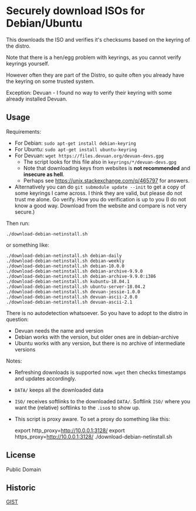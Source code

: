 # Securely download ISOs for Debian/Ubuntu 

This downloads the ISO and verifies it's checksums
based on the keyring of the distro.

Note that there is a hen/egg problem with keyrings,
as you cannot verify keyrings yourself.

However often they are part of the Distro,
so quite often you already have the keyring on some trusted system.

Exception: Devuan - I found no way to verify their keyring with some already installed Devuan.


## Usage

Requirements:

- For Debian: `sudo apt-get install debian-keyring`
- For Ubuntu: `sudo apt-get install ubuntu-keyring`
- For Devuan: `wget https://files.devuan.org/devuan-devs.gpg`
  - The script looks for this file also in `keyrings/*/devuan-devs.gpg`
  - Note that downloading keys from websites is **not recommended** and **insecure as hell**.
  - Perhaps see https://unix.stackexchange.com/q/465797 for answers.
- Alternatively you can do `git submodule update --init` to get a copy of some keyrings I came across.
  I think they are valid, but please do not trust me alone.  Go verify.
  How you do verification is up to you (I do not know a good way.  Download from the website and compare is not very secure.)

Then run:

	./download-debian-netinstall.sh

or something like:

	./download-debian-netinstall.sh debian-daily
	./download-debian-netinstall.sh debian-weekly
	./download-debian-netinstall.sh debian-10.0.0
	./download-debian-netinstall.sh debian-archive-9.9.0
	./download-debian-netinstall.sh debian-archive-9.9.0:i386
	./download-debian-netinstall.sh kubuntu-18.04.1
	./download-debian-netinstall.sh ubuntu-server-18.04.2
	./download-debian-netinstall.sh devuan-jessie-1.0.0
	./download-debian-netinstall.sh devuan-ascii-2.0.0
	./download-debian-netinstall.sh devuan-ascii-2.1

There is no autodetection whatsoever.  So you have to adopt to the distro in question:

- Devuan needs the name and version
- Debian works with the version, but older ones are in debian-archive
- Ubuntu works with any version, but there is no archive of intermediate versions

Notes:

- Refreshing downloads is supported now.  `wget` then checks timestamps and updates accordingly.

- `DATA/` keeps all the downloaded data
- `ISO/` receives softlinks to the downloaded `DATA/`.  Softlink `ISO/` where you want the (relative) softlinks to the `.iso`s to show up.

- This script is proxy aware.  To set a proxy do something like this:

	export http_proxy=http://10.0.0.1:3128/
	export https_proxy=http://10.0.0.1:3128/
	./download-debian-netinstall.sh


## License

Public Domain

## Historic

[GIST](https://gist.github.com/hilbix/0085d19470d5ac754cf26118c824e057)

